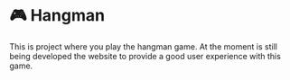 # 🎮 Hangman

This is project where you play the hangman game. At the moment is still being developed the website to provide a good user experience with this game.
